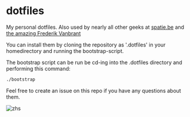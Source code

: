 dotfiles
========

My personal dotfiles. Also used by nearly all other geeks at [spatie.be](http://spatie.be) and [the amazing Frederik Vanbrant](https://twitter.com/maybeFrederick/status/912620087538016257)

You can install them by cloning the repository as '.dotfiles' in your homedirectory and running the bootstrap-script.

The bootstrap script can be run be cd-ing into the .dotfiles directory and performing this command:
```bash
./bootstrap
```

Feel free to create an issue on this repo if you have any questions about them.

![zhs](http://freekmurze.github.io/dotfiles/images/zsh.png)
